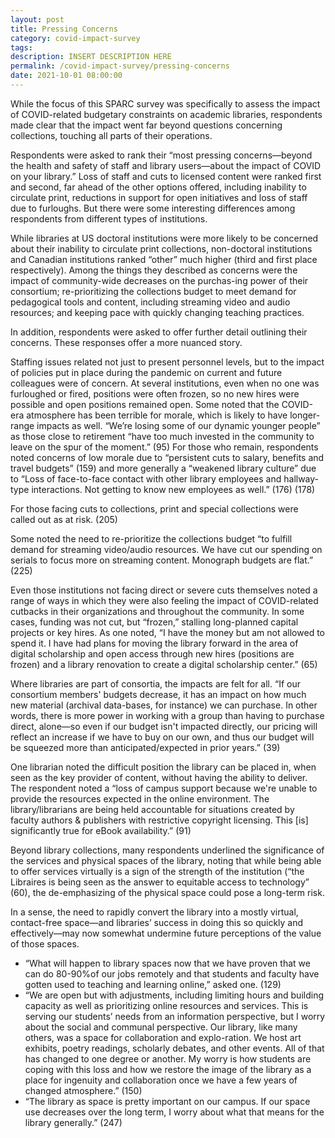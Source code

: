 ```yaml
---
layout: post
title: Pressing Concerns
category: covid-impact-survey
tags:
description: INSERT DESCRIPTION HERE 
permalink: /covid-impact-survey/pressing-concerns
date: 2021-10-01 08:00:00
---
```


While the focus of this SPARC survey was specifically to assess the impact of COVID-related budgetary constraints on academic libraries, respondents made clear that the impact went far beyond questions concerning collections, touching all parts of their operations. 

Respondents were asked to rank their “most pressing concerns—beyond the health and safety of staff and library users—about the impact of COVID on your library.” Loss of staff and cuts to licensed content were ranked first and second, far ahead of the other options offered, including inability to circulate print, reductions in support for open initiatives and loss of staff due to furloughs. But there were some interesting differences among respondents from different types of institutions.

While libraries at US doctoral institutions were more likely to be concerned about their inability to circulate print collections, non-doctoral institutions and Canadian institutions ranked “other” much higher (third and first place respectively). Among the things they described as concerns were the impact of community-wide decreases on the purchas-ing power of their consortium; re-prioritizing the collections budget to meet demand for pedagogical tools and content, including streaming video and audio resources; and keeping pace with quickly changing teaching practices.

In addition, respondents were asked to offer further detail outlining their concerns. These responses offer a more nuanced story.

Staffing issues related not just to present personnel levels, but to the impact of policies put in place during the pandemic on current and future colleagues were of concern. At several institutions, even when no one was furloughed or fired, positions were often frozen, so no new hires were possible and open positions remained open. Some noted that the COVID-era atmosphere has been terrible for morale, which is likely to have longer-range impacts as well. “We’re losing some of our dynamic younger people” as those close to retirement “have too much invested in the community to leave on the spur of the moment.” (95) For those who remain, respondents noted concerns of low morale due to “persistent cuts to salary, benefits and travel budgets” (159) and more generally a “weakened library culture” due to “Loss of face-to-face contact with other library employees and hallway-type interactions. Not getting to know new employees as well.” (176) (178)

For those facing cuts to collections, print and special collections were called out as at risk. (205)

Some noted the need to re-prioritize the collections budget “to fulfill demand for streaming video/audio resources. We have cut our spending on serials to focus more on streaming content. Monograph budgets are flat.” (225)

Even those institutions not facing direct or severe cuts themselves noted a range of ways in which they were also feeling the impact of COVID-related cutbacks in their organizations and throughout the community. In some cases, funding was not cut, but “frozen,” stalling long-planned capital projects or key hires. As one noted, “I have the money but am not allowed to spend it. I have had plans for moving the library forward in the area of digital scholarship and open access through new hires (positions are frozen) and a library renovation to create a digital scholarship center.” (65)

Where libraries are part of consortia, the impacts are felt for all. “If our consortium members' budgets decrease, it has an impact on how much new material (archival data-bases, for instance) we can purchase. In other words, there is more power in working with a group than having to purchase direct, alone—so even if our budget isn't impacted directly, our pricing will reflect an increase if we have to buy on our own, and thus our budget will be squeezed more than anticipated/expected in prior years.” (39)

One librarian noted the difficult position the library can be placed in, when seen as the key provider of content, without having the ability to deliver. The respondent noted a “loss of campus support because we're unable to provide the resources expected in the online environment. The library/librarians are being held accountable for situations created by faculty authors & publishers with restrictive copyright licensing. This [is] significantly true for eBook availability.” (91)

Beyond library collections, many respondents underlined the significance of the services and physical spaces of the library, noting that while being able to offer services virtually is a sign of the strength of the institution (“the Libraires is being seen as the answer to equitable access to technology” (60), the de-emphasizing of the physical space could pose a long-term risk. 

In a sense, the need to rapidly convert the library into a mostly virtual, contact-free space—and libraries’ success in doing this so quickly and effectively—may now somewhat undermine future perceptions of the value of those spaces. 
* “What will happen to library spaces now that we have proven that we can do 80-90%of our jobs remotely and that students and faculty have gotten used to teaching and learning online,” asked one. (129)
* “We are open but with adjustments, including limiting hours and building capacity as well as prioritizing online resources and services. This is serving our students’ needs from an information perspective, but I worry about the social and communal perspective. Our library, like many others, was a space for collaboration and explo-ration. We host art exhibits, poetry readings, scholarly debates, and other events. All of that has changed to one degree or another. My worry is how students are coping with this loss and how we restore the image of the library as a place for ingenuity and collaboration once we have a few years of changed atmosphere.” (150)
* “The library as space is pretty important on our campus. If our space use decreases over the long term, I worry about what that means for the library generally.” (247)

